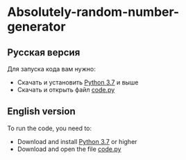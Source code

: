# Absolutely-random-number-generator
## Русская версия

Для запуска кода вам нужно:
- Скачать и установить [Python 3.7](https://www.python.org/downloads/) и выше
- Скачать и открыть файл [code.py](https://github.com/Vainer-prog/Absolutely-random-number-generator/blob/main/code.py)

## English version

To run the code, you need to:
- Download and install [Python 3.7](https://www.python.org/downloads/) or higher
- Download and open the file [code.py](https://github.com/Vainer-prog/Absolutely-random-number-generator/blob/main/code.py)
